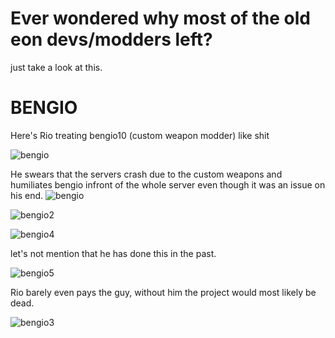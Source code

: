# Ever wondered why most of the old eon devs/modders left?

just take a look at this.


# BENGIO
Here's Rio treating bengio10 (custom weapon modder) like shit 

![bengio](https://github.com/user-attachments/assets/062e8f2d-4541-4a1f-927c-cd910fe8b3e4)

He swears that the servers crash due to the custom weapons and humiliates bengio infront of the whole server even though it was an issue on his end.
![bengio](https://github.com/user-attachments/assets/b667e8f6-5084-4273-a9c0-577a612a92ce)

![bengio2](https://github.com/user-attachments/assets/49d7ea66-67b5-4f63-958a-f37f0eca0cc1)

![bengio4](https://github.com/user-attachments/assets/6d1a37d5-6612-4e75-8bdd-7bb028a31f46)

let's not mention that he has done this in the past.

![bengio5](https://github.com/user-attachments/assets/31d3d1b7-fa45-40e1-ac92-b0a1389093ec)


Rio barely even pays the guy, without him the project would most likely be dead.

![bengio3](https://github.com/user-attachments/assets/16ea7f98-1b02-475e-845e-f24b8c249a57)

